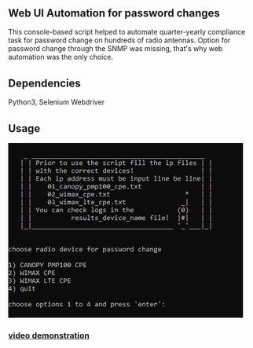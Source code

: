 ######  <h2> Web UI Automation for password changes
 
This console-based script helped to automate quarter-yearly compliance task for password change on hundreds of radio antennas. Option for password change through the SNMP was missing, that's why web automation was the only choice.

######  <h2> Dependencies

Python3, Selenium Webdriver

######  <h2> Usage

<img src="files/radio.JPG">

<h3><a href="https://arturfatkul.github.io/webautomation-4radio-antennas/">video demonstration</a></h3>



